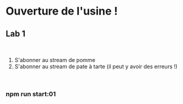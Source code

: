 <!-- .slide: class="exercice" -->

# Ouverture de l'usine !

## Lab 1

<br>

1. S'abonner au stream de pomme
2. S'abonner au stream de pate à tarte (il peut y avoir des erreurs !)

<br>

### npm run start:01
